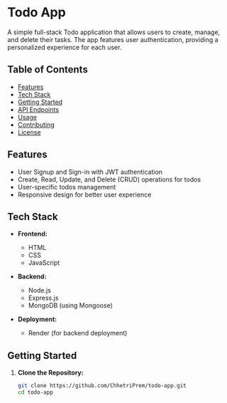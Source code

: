 # Todo App

A simple full-stack Todo application that allows users to create, manage, and delete their tasks. The app features user authentication, providing a personalized experience for each user.

## Table of Contents

- [Features](#features)
- [Tech Stack](#tech-stack)
- [Getting Started](#getting-started)
- [API Endpoints](#api-endpoints)
- [Usage](#usage)
- [Contributing](#contributing)
- [License](#license)

## Features

- User Signup and Sign-in with JWT authentication
- Create, Read, Update, and Delete (CRUD) operations for todos
- User-specific todos management
- Responsive design for better user experience

## Tech Stack

- **Frontend:**
  - HTML
  - CSS
  - JavaScript

- **Backend:**
  - Node.js
  - Express.js
  - MongoDB (using Mongoose)

- **Deployment:**
  - Render (for backend deployment)

## Getting Started

1. **Clone the Repository:**

   ```bash
   git clone https://github.com/ChhetriPrem/todo-app.git
   cd todo-app
